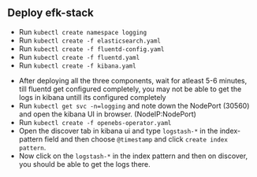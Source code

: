 ## Deploy efk-stack

- Run `kubectl create namespace logging`
- Run `kubectl create -f elasticsearch.yaml`
- Run `kubectl create -f fluentd-config.yaml`
- Run `kubectl create -f fluentd.yaml`
- Run `kubectl create -f kibana.yaml`

* After deploying all the three components, wait for atleast 5-6 minutes, till 
fluentd get configured completely, you may not be able to get the logs in kibana
untill its configured completely
* Run `kubectl get svc -n=logging` and note down the NodePort (30560) and open
the kibana UI in browser. (NodeIP:NodePort)
* Run `kubectl create -f openebs-operator.yaml`
* Open the discover tab in kibana ui and type `logstash-*` in the index-pattern 
field and then choose `@timestamp` and click `create index pattern`.
* Now click on the `logstash-*` in the index pattern and then on discover, you
should be able to get the logs there.

